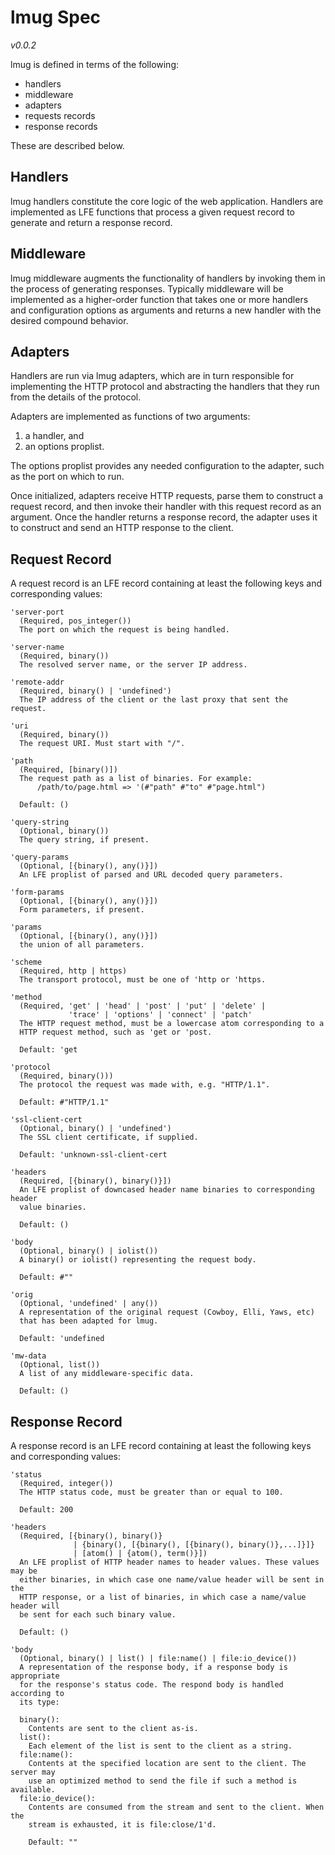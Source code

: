 # lmug Spec

*v0.0.2*

lmug is defined in terms of the following:

 * handlers
 * middleware
 * adapters
 * requests records
 * response records

These are described below.


## Handlers

lmug handlers constitute the core logic of the web application. Handlers are
implemented as LFE functions that process a given request record to generate
and return a response record.


## Middleware

lmug middleware augments the functionality of handlers by invoking them in
the process of generating responses. Typically middleware will be
implemented as a higher-order function that takes one or more handlers and
configuration options as arguments and returns a new handler with the
desired compound behavior.


## Adapters

Handlers are run via lmug adapters, which are in turn responsible for
implementing the HTTP protocol and abstracting the handlers that they run
from the details of the protocol.

Adapters are implemented as functions of two arguments:

1. a handler, and
1. an options proplist.

The options proplist provides any needed configuration to the adapter, such
as the port on which to run.

Once initialized, adapters receive HTTP requests, parse them to construct a
request record, and then invoke their handler with this request record as an
argument. Once the handler returns a response record, the adapter uses it to
construct and send an HTTP response to the client.


## Request Record

A request record is an LFE record containing at least the following keys and
corresponding values:

```
'server-port
  (Required, pos_integer())
  The port on which the request is being handled.
```

```
'server-name
  (Required, binary())
  The resolved server name, or the server IP address.
```

```
'remote-addr
  (Required, binary() | 'undefined')
  The IP address of the client or the last proxy that sent the request.
```

```
'uri
  (Required, binary())
  The request URI. Must start with "/".
```

```
'path
  (Required, [binary()])
  The request path as a list of binaries. For example:
      /path/to/page.html => '(#"path" #"to" #"page.html")

  Default: ()
```

```
'query-string
  (Optional, binary())
  The query string, if present.
```

```
'query-params
  (Optional, [{binary(), any()}])
  An LFE proplist of parsed and URL decoded query parameters.
```

```
'form-params
  (Optional, [{binary(), any()}])
  Form parameters, if present.
```

```
'params
  (Optional, [{binary(), any()}])
  the union of all parameters.
```

```
'scheme
  (Required, http | https)
  The transport protocol, must be one of 'http or 'https.
```

```
'method
  (Required, 'get' | 'head' | 'post' | 'put' | 'delete' |
             'trace' | 'options' | 'connect' | 'patch'
  The HTTP request method, must be a lowercase atom corresponding to a
  HTTP request method, such as 'get or 'post.

  Default: 'get
```

```
'protocol
  (Required, binary()))
  The protocol the request was made with, e.g. "HTTP/1.1".

  Default: #"HTTP/1.1"
```

```
'ssl-client-cert
  (Optional, binary() | 'undefined')
  The SSL client certificate, if supplied.

  Default: 'unknown-ssl-client-cert
```

```
'headers
  (Required, [{binary(), binary()}])
  An LFE proplist of downcased header name binaries to corresponding header
  value binaries.

  Default: ()
```

```
'body
  (Optional, binary() | iolist())
  A binary() or iolist() representing the request body.

  Default: #""
```

```
'orig
  (Optional, 'undefined' | any())
  A representation of the original request (Cowboy, Elli, Yaws, etc)
  that has been adapted for lmug.

  Default: 'undefined
```

```
'mw-data
  (Optional, list())
  A list of any middleware-specific data.

  Default: ()
```


## Response Record

A response record is an LFE record containing at least the following keys and
corresponding values:

```
'status
  (Required, integer())
  The HTTP status code, must be greater than or equal to 100.

  Default: 200
```

```
'headers
  (Required, [{binary(), binary()}
              | {binary(), [{binary(), [{binary(), binary()},...]}]}
              | [atom() | {atom(), term()}])
  An LFE proplist of HTTP header names to header values. These values may be
  either binaries, in which case one name/value header will be sent in the
  HTTP response, or a list of binaries, in which case a name/value header will
  be sent for each such binary value.

  Default: ()
```

```
'body
  (Optional, binary() | list() | file:name() | file:io_device())
  A representation of the response body, if a response body is appropriate
  for the response's status code. The respond body is handled according to
  its type:

  binary():
    Contents are sent to the client as-is.
  list():
    Each element of the list is sent to the client as a string.
  file:name():
    Contents at the specified location are sent to the client. The server may
    use an optimized method to send the file if such a method is available.
  file:io_device():
    Contents are consumed from the stream and sent to the client. When the
    stream is exhausted, it is file:close/1'd.

    Default: ""
```
